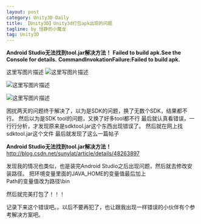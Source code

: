 ```yaml
---
layout: post
category: Unity3D-Daily
title: 【Unity3D】Unity3d打包apk出现的问题
tagline: by 恬静的小魔龙
tag: Unity3D
---
```


**Android Studio无法找到tool.jar解决方法！**
**Failed to build apk.See the Console for details.**
**CommandInvokationFailure:Failed to build apk.**


这里写图片描述
![这里写图片描述](http://img.blog.csdn.net/20170928173336199?watermark/2/text/aHR0cDovL2Jsb2cuY3Nkbi5uZXQvcTc2NDQyNDU2Nw==/font/5a6L5L2T/fontsize/400/fill/I0JBQkFCMA==/dissolve/70/gravity/SouthEast)



![这里写图片描述](http://img.blog.csdn.net/20170928173354970?watermark/2/text/aHR0cDovL2Jsb2cuY3Nkbi5uZXQvcTc2NDQyNDU2Nw==/font/5a6L5L2T/fontsize/400/fill/I0JBQkFCMA==/dissolve/70/gravity/SouthEast)



![这里写图片描述](http://img.blog.csdn.net/20170928173408267?watermark/2/text/aHR0cDovL2Jsb2cuY3Nkbi5uZXQvcTc2NDQyNDU2Nw==/font/5a6L5L2T/fontsize/400/fill/I0JBQkFCMA==/dissolve/70/gravity/SouthEast)




困扰两天的问题终于解决了，以为是SDK的问题，换了无数个SDK，结果都不行。
然后以为是SDK tool的问题，又换了好多tool都不行
最后就认真看错误，一行行分析，才发现原来是sdktool.jar这个东西出现错误了。
然后就在网上找sdktool.jar这个文件
最后就发现了这么一篇帖子

**Android Studio无法找到tool.jar解决方法！**
http://blog.csdn.net/sunylat/article/details/48263897


发现我的情况也类似，也是装完Android Studio之后出现问题，然后就去修改安装路径。
把环境变量里面的JAVA_HOME的变量值最后加上\
Path的变量值改为路径\bin

然后就完美打包了！！！


记录下来这个错误吧。。以后不要再犯了，也让跟我出现一样错误的小伙伴有个参考解决方案吧。

